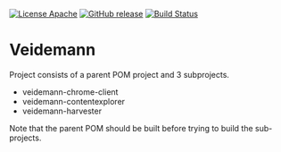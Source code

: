 [![License Apache](https://img.shields.io/github/license/nlnwa/veidemann-harvester.svg)](https://github.com/nlnwa/veidemann-harvester/blob/master/LICENSE)
[![GitHub release](https://img.shields.io/github/release/nlnwa/veidemann-harvester.svg)](https://github.com/nlnwa/veidemann-harvester/releases/latest)
[![Build Status](https://travis-ci.org/nlnwa/veidemann-harvester.svg?branch=master)](https://travis-ci.org/nlnwa/veidemann-harvester)
# Veidemann

Project consists of a parent POM project and 3 subprojects.
- veidemann-chrome-client
- veidemann-contentexplorer
- veidemann-harvester

Note that the parent POM should be built before trying to build the sub-projects.
